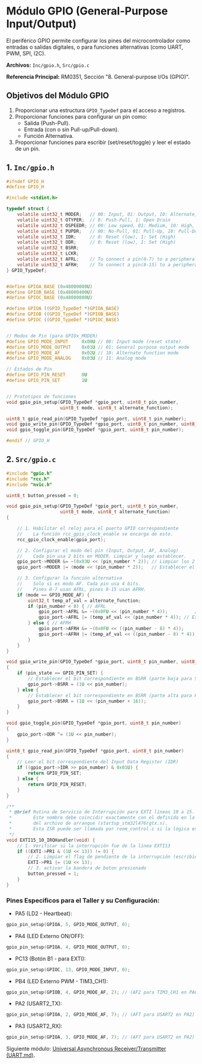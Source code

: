 # Módulo GPIO (General-Purpose Input/Output)

El periférico GPIO permite configurar los pines del microcontrolador como entradas o salidas digitales, o para funciones alternativas (como UART, PWM, SPI, I2C).

**Archivos:** `Inc/gpio.h`, `Src/gpio.c`

**Referencia Principal:** RM0351, Sección "8. General-purpose I/Os (GPIO)".

## Objetivos del Módulo GPIO
1.  Proporcionar una estructura `GPIO_TypeDef` para el acceso a registros.
2.  Proporcionar funciones para configurar un pin como:
    *   Salida (Push-Pull).
    *   Entrada (con o sin Pull-up/Pull-down).
    *   Función Alternativa.
3.  Proporcionar funciones para escribir (set/reset/toggle) y leer el estado de un pin.

## 1. `Inc/gpio.h`

```c
#ifndef GPIO_H
#define GPIO_H

#include <stdint.h>

typedef struct {
    volatile uint32_t MODER;   // 00: Input, 01: Output, 10: Alternate, 11: Analog
    volatile uint32_t OTYPER;  // 0: Push-Pull, 1: Open Drain 
    volatile uint32_t OSPEEDR; // 00: Low speed, 01: Medium, 10: High, 11: Very High
    volatile uint32_t PUPDR;   // 00: No-Pull, 01: Pull-Up, 10: Pull-Down
    volatile uint32_t IDR;     // 0: Reset (low), 1: Set (High)
    volatile uint32_t ODR;     // 0: Reset (low), 1: Set (High)
    volatile uint32_t BSRR;
    volatile uint32_t LCKR;
    volatile uint32_t AFRL;    // To connect a pin(0-7) to a peripheral like UART, SPI, PWM, etc
    volatile uint32_t AFRH;    // To connect a pin(8-15) to a peripheral like UART, SPI, PWM, etc
} GPIO_TypeDef;


#define GPIOA_BASE (0x48000000U)
#define GPIOB_BASE (0x48000400U)
#define GPIOC_BASE (0x48000800U)

#define GPIOA ((GPIO_TypeDef *)GPIOA_BASE)
#define GPIOB ((GPIO_TypeDef *)GPIOB_BASE)
#define GPIOC ((GPIO_TypeDef *)GPIOC_BASE)


// Modos de Pin (para GPIOx_MODER)
#define GPIO_MODE_INPUT     0x00U // 00: Input mode (reset state)
#define GPIO_MODE_OUTPUT    0x01U // 01: General purpose output mode
#define GPIO_MODE_AF        0x02U // 10: Alternate function mode
#define GPIO_MODE_ANALOG    0x03U // 11: Analog mode

// Estados de Pin
#define GPIO_PIN_RESET      0U
#define GPIO_PIN_SET        1U


// Prototipos de funciones
void gpio_pin_setup(GPIO_TypeDef *gpio_port, uint8_t pin_number,
                    uint8_t mode, uint8_t alternate_function);

uint8_t gpio_read_pin(GPIO_TypeDef *gpio_port, uint8_t pin_number);
void gpio_write_pin(GPIO_TypeDef *gpio_port, uint8_t pin_number, uint8_t pin_state);
void gpio_toggle_pin(GPIO_TypeDef *gpio_port, uint8_t pin_number);

#endif // GPIO_H

```

## 2. `Src/gpio.c`

```c
#include "gpio.h"
#include "rcc.h"
#include "nvic.h"

uint8_t button_pressed = 0;

void gpio_pin_setup(GPIO_TypeDef *gpio_port, uint8_t pin_number,
                    uint8_t mode, uint8_t alternate_function)
{

    // 1. Habilitar el reloj para el puerto GPIO correspondiente
    //    La función rcc_gpio_clock_enable se encarga de esto.
    rcc_gpio_clock_enable(gpio_port);

    // 2. Configurar el modo del pin (Input, Output, AF, Analog)
    //    Cada pin usa 2 bits en MODER. Limpiar y luego establecer.
    gpio_port->MODER &= ~(0x03U << (pin_number * 2)); // Limpiar los 2 bits del pin
    gpio_port->MODER |= (mode << (pin_number * 2));   // Establecer el modo

    // 3. Configurar la función alternativa
    //    Solo si es modo AF. Cada pin usa 4 bits.
    //    Pines 0-7 usan AFRL, pines 8-15 usan AFRH.
    if (mode == GPIO_MODE_AF) {
        uint32_t temp_af_val = alternate_function;
        if (pin_number < 8) { // AFRL
            gpio_port->AFRL &= ~(0x0FU << (pin_number * 4));          // Limpiar los 4 bits del pin
            gpio_port->AFRL |= (temp_af_val << (pin_number * 4)); // Establecer AF
        } else { // AFRH
            gpio_port->AFRH &= ~(0x0FU << ((pin_number - 8) * 4));       // Limpiar los 4 bits del pin
            gpio_port->AFRH |= (temp_af_val << ((pin_number - 8) * 4)); // Establecer AF
        }
    }
}

void gpio_write_pin(GPIO_TypeDef *gpio_port, uint8_t pin_number, uint8_t pin_state)
{
    if (pin_state == GPIO_PIN_SET) {
        // Establecer el bit correspondiente en BSRR (parte baja para SET)
        gpio_port->BSRR = (1U << pin_number);
    } else {
        // Establecer el bit correspondiente en BSRR (parte alta para RESET)
        gpio_port->BSRR = (1U << (pin_number + 16));
    }
}

void gpio_toggle_pin(GPIO_TypeDef *gpio_port, uint8_t pin_number)
{
    gpio_port->ODR ^= (1U << pin_number);
}

uint8_t gpio_read_pin(GPIO_TypeDef *gpio_port, uint8_t pin_number)
{
    // Leer el bit correspondiente del Input Data Register (IDR)
    if ((gpio_port->IDR >> pin_number) & 0x01U) {
        return GPIO_PIN_SET;
    } else {
        return GPIO_PIN_RESET;
    }
}

/**
 * @brief Rutina de Servicio de Interrupción para EXTI líneas 10 a 15.
 *        Este nombre debe coincidir exactamente con el definido en la tabla de vectores
 *        del archivo de arranque (startup_stm32l476rgtx.s).
 *        Esta ISR puede ser llamada por room_control.c si la lógica es compleja.
 */
void EXTI15_10_IRQHandler(void) {
    // 1. Verificar si la interrupción fue de la línea EXTI13
    if ((EXTI->PR1 & (1U << 13)) != 0) {
        // 2. Limpiar el flag de pendiente de la interrupción (escribiendo '1')
        EXTI->PR1 |= (1U << 13);
        // 3. activar la bandera de boton presionado
        button_pressed = 1;
    }
}


```

### Pines Específicos para el Taller y su Configuración:

* PA5 (LD2 - Heartbeat): 
```c
gpio_pin_setup(GPIOA, 5, GPIO_MODE_OUTPUT, 0);
```

* PA4 (LED Externo ON/OFF):
```c
gpio_pin_setup(GPIOA, 4, GPIO_MODE_OUTPUT, 0);
```

* PC13 (Botón B1 - para EXTI):
```c
gpio_pin_setup(GPIOC, 13, GPIO_MODE_INPUT, 0);
```

* PB4 (LED Externo PWM - TIM3_CH1):
```c
gpio_pin_setup(GPIOB, 4, GPIO_MODE_AF, 2); // (AF2 para TIM3_CH1 en PA6)
```

* PA2 (USART2_TX):
```c
gpio_pin_setup(GPIOA, 2, GPIO_MODE_AF, 7); // (AF7 para USART2 en PA2)
```

* PA3 (USART2_RX):
```c
gpio_pin_setup(GPIOA, 3, GPIO_MODE_AF, 7); // (AF7 para USART2 en PA2)
```

Siguiente módulo: [Universal Asynchronous Receiver/Transmitter (UART.md)](UART.md).
